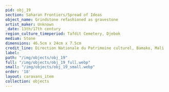 ```yaml
---
pid: obj_19
section: Saharan Frontiers/Spread of Ideas
object_name: Grindstone refashioned as gravestone
artist_maker: Unknown
_date: 13th/17th century
region_culture_timeperiod: Tafdit Cemetery, Djebok
medium: Stone
dimensions: 46.5cm x 24cm x 7.5cm
credit_line: Direction Nationale du Patrimoine culturel, Bamako, Mali
label: 
path: "/img/objects/obj_19"
full: "/img/objects/obj_19_full.webp"
small: "/img/objects/obj_19_small.webp"
order: '18'
layout: caravans_item
collection: objects
---
```

